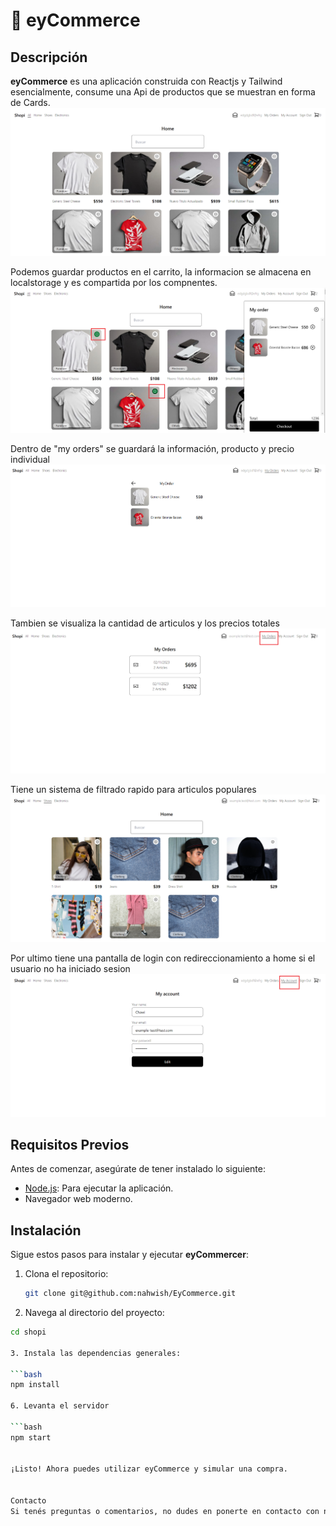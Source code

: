 # 📝 eyCommerce

## Descripción
**eyCommerce** es una aplicación construida con Reactjs y Tailwind esencialmente, consume una Api de productos que se muestran en forma de Cards. 
<img src="./public/home.png" alt="Home">

Podemos guardar productos en el carrito, la informacion se almacena en localstorage y es compartida por los compnentes.
<img src="./public/shoppingcart.png" alt="Home">

Dentro de "my orders" se guardará la información, producto y precio individual 
<img src="./public/checkout.png" alt="Home">

Tambien se visualiza la cantidad de articulos y los precios totales
<img src="./public/checkout2.png" alt="Home">

Tiene un sistema de filtrado rapido para articulos populares
<img src="./public/filter.png" alt="Home">

Por ultimo tiene una pantalla de login con redireccionamiento a home si el usuario no ha iniciado sesion
<img src="./public/myaccount.png" alt="Home">




## Requisitos Previos
Antes de comenzar, asegúrate de tener instalado lo siguiente:
- [Node.js](https://nodejs.org/): Para ejecutar la aplicación.
- Navegador web moderno.

## Instalación
Sigue estos pasos para instalar y ejecutar **eyCommercer**:

1. Clona el repositorio:

   ```bash
   git clone git@github.com:nahwish/EyCommerce.git
   
2. Navega al directorio del proyecto:

  ```bash
  cd shopi

3. Instala las dependencias generales:

  ```bash
  npm install

6. Levanta el servidor

  ```bash
  npm start


¡Listo! Ahora puedes utilizar eyCommerce y simular una compra.


Contacto
Si tenés preguntas o comentarios, no dudes en ponerte en contacto con nosotros en [nadaro@outlook.com].# eyCommerce
